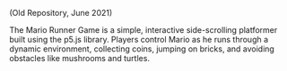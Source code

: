(Old Repository, June 2021)

The Mario Runner Game is a simple, interactive side-scrolling platformer built using the p5.js library. Players control Mario as he runs through a dynamic environment, collecting coins, jumping on bricks, and avoiding obstacles like mushrooms and turtles.
